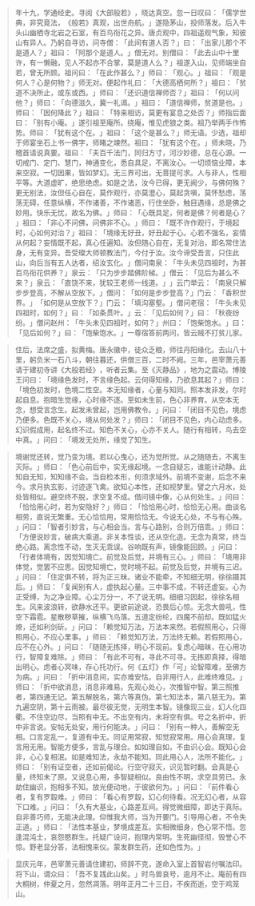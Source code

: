 > 年十九，学通经史。寻阅《大部般若》​，晓达真空。忽一日叹曰：​「儒学世典，非究竟法，​《般若》真观，出世舟航。​」遂隐茅山，投师落发。后入牛头山幽栖寺北岩之石室，有百鸟衔花之异。唐贞观中，四祖遥观气象，知彼山有异人。乃躬自寻访，问寺僧：​「此间有道人否？​」曰：​「出家儿那个不是道人？​」祖曰：​「阿那个是道人。​」僧无对。别僧曰：​「此去山中十里许，有一懒融，见人不起亦不合掌，莫是道人么？​」祖遂入山，见师端坐自若，曾无所顾。祖问曰：​「在此作甚么？​」师曰：​「观心。​」祖曰：​「观是何人？心是何物？​」师无对。便起作礼曰：​「大德高栖何所？​」祖曰：​「贫道不决所止，或东或西。​」师曰：​「还识道信禅师否？​」祖曰：​「何以问他？​」师曰：​「向德滋久，冀一礼谒。​」祖曰：​「道信禅师，贫道是也。​」师曰：​「因何降此？​」祖曰：​「特来相访，莫更有宴息之处否？​」师指后面曰：​「别有小庵。​」遂引祖至庵所。绕庵，惟见虎狼之类。祖乃举两手作怖势。师曰：​「犹有这个在。​」祖曰：​「这个是甚么？​」师无语。少选，祖却于师宴坐石上书一佛字，师睹之竦然。祖曰：​「犹有这个在。​」师未晓，乃稽首请说真要。祖曰：​「夫百千法门，同归方寸，河沙妙德，总在心源。一切戒门、定门、慧门，神通变化，悉自具足，不离汝心。一切烦恼业障，本来空寂。一切因果，皆如梦幻。无三界可出，无菩提可求。人与非人，性相平等。大道虚旷，绝思绝虑。如是之法，汝今已得，更无阙少，与佛何殊？更无别法，汝但任心自在，莫作观行，亦莫澄心，莫起贪嗔，莫怀愁虑，荡荡无碍，任意纵横，不作诸善，不作诸恶，行住坐卧，触目遇缘，总是佛之妙用。快乐无忧，故名为佛。​」师曰：​「心既具足，何者是佛？何者是心？​」祖曰：​「非心不问佛，问佛非不心。​」师曰：​「既不许作观行，于境起时，心如何对治？​」祖曰：​「境缘无好丑，好丑起于心。心若不强名，妄情从何起？妄情既不起，真心任遍知。汝但随心自在，无复对治，即名常住法身，无有变异。吾受璨大师顿教法门，今付于汝。汝今谛受吾言，只住此山，向后当有五人达者，绍汝玄化。​」僧问南泉：​「牛头未见四祖时，为甚百鸟衔花供养？​」泉云：​「只为步步踏佛阶梯。​」僧云：​「见后为甚么不来？​」泉云：​「直饶不来，犹较王老师一线道。​」​」云门举云：​「南泉只解步步登高，不解从空放下。​」僧问：​「如何是步步登高？​」门云：​「香积世界。​」​「如何是从空放下？​」门云：​「填沟塞壑。​」僧问老宿：​「牛头未见四祖时，如何？​」曰：​「如条贯叶。​」云：​「见后如何？​」曰：​「秋夜纷纷。​」僧问赵州：​「牛头未见四祖时，如何？​」州曰：​「饱柴饱水。​」曰：​「见后如何？​」曰：​「饱柴饱水。​」一尊宿答前两问，皆云贼不打贫儿家。

> 住后，法席之盛，拟黄梅。唐永徽中，徒众乏粮，师往丹阳缘化。去山八十里，躬负米一石八斗，朝往暮还，供僧三百，二时不阙。三年，邑宰萧元善请于建初寺讲《大般若经》​，听者云集。至《灭静品》​，地为之震动。博陵王问曰：​「境缘色发时，不言缘色起。云何得知缘，乃欲息其起？​」师曰：​「境色初发时，色境二性空。本无知缘者，心量与知同。照本发非发，尔时起自息。抱暗生觉缘，心时缘不逐。至如未生前，色心非养育。从空本无念，想受言念生。起发未曾起，岂用佛教令。​」问曰：​「闭目不见色，境虑乃便多。色既不关心，境从何处发？​」师曰：​「闭目不见色，内心动虑多。幻识假成用，起名终不过。知色不关心，心亦不关人。随行有相转，鸟去空中真。​」问曰：​「境发无处所，缘觉了知生。

> 境谢觉还转，觉乃变为境。若以心曳心，还为觉所觉。从之随随去，不离生灭际。​」师曰：​「色心前后中，实无缘起境。一念自疑忘，谁能计动静。此知自无知，知知缘不会。当自检本形，何须求域外。前境不变谢，后念不来今。求月执玄影，讨迹逐飞禽。欲知心本性，还如视梦里。譬之六月水，处处皆相似。避空终不脱，求空复不成。借问镜中像，心从何处生。​」问曰：​「恰恰用心时，若为安隐好？​」师曰：​「恰恰用心时，恰恰无心用。曲谈名相劳，直说无繁重。无心恰恰用，常用恰恰无。今说无心处，不与有心殊。​」问曰：​「智者引妙言，与心相会当。言与心路别，合则万倍乖。​」师曰：​「方便说妙言，破病大乘道。非关本性谈，还从空化造。无念为真常，终当绝心路。离念性不动，生灭无乖误。谷响既有声，镜像能回顾。​」问曰：​「行者体境有，因觉知境亡。前觉及后觉，并境有三心。​」师曰：​「境用非体觉，觉罢不应思。因觉知境亡，觉时境不起。前觉及后觉，并境有三迟。​」问曰：​「住定俱不转，将为正三昧。诸业不能牵，不知细无明，徐徐蹑其后。​」师曰：​「复闻别有人，虚执起心量。三中事不成，不转还虚妄。心为正受缚，为之净业障。心尘万分一，不了说无明。细细习因起，徐徐名相生。风来波浪转，欲静水还平。更欲前途说，恐畏后心惊。无念大兽吼，性空下霜雹。星散秽草摧，纵横飞鸟落。五道定纷纶，四魔不前却。既如猛火燎，还如利剑斫。​」问曰：​「赖觉知万法，万法本来然。若假照用心，只得照用心，不应心里事。​」师曰：​「赖觉知万法，万法终无赖。若假照用心，应不在心外。​」问曰：​「随随无拣择，明心不现前。复虑心暗昧，在心用功行，智障复难除。​」师曰：​「有此不可有，寻此不可寻。无拣即真择，得暗出明心。虑者心冥味，存心托功行。何《五灯》作「可」论智障难，至佛方为病。​」问曰：​「折中消息间，实亦难安怙。自非用行人，此难终难见。​」师曰：​「折中欲消息，消息非难易。先观心处心，次推智中智。第三照推者，第四通无记。第五解脱名，第六等真伪。第七知法本，第八慈无为。第九遍空阴，第十云雨被。最尽彼无觉，无明生本智。镜像现三业，幻人化四衢。不住空边尽，当照有中无。不出空有内，未将空有俱。号之名折中，折中非言说。安帖无处安，用行何能决。​」问曰：​「别有一种人，善解空无相。口言定乱一，复道有中无。同证用常寂，知觉寂常用。用心会真理，复言用无用。智能方便多，言乱与理合。如如理自如，不由识心会。既知心会非，心心复相泯。如是难知法，永劫不能知。同此用心人，法所不能化。​」师曰：​「别有证空者，还如前偈论。行空守寂灭，识见暂时翻。会真是心量，终知未了原。又说息心用，多智疑相似。良由性不明，求空具劳已。永劫住幽识，抱相多不知。放光便动地，于彼欲何为。​」问曰：​「前件看心者，复有罗縠难。​」师曰：​「看心有罗縠，幻心何待看。况无幻心者，从容下口难。​」问曰：​「久有大基业，心路差互间。得觉微细障，即达于真际。自非善巧师，无能决此理。仰惟我大师，当为开要门。引导用心者，不令失正道。​」师曰：​「法性本基业，梦境成差互。实相微细身，色心常不悟。忽逢混沌士，哀怨愍群生。托疑广设问，抱理内常明。生死幽径彻，毁誉心不惊。野老显分答，法相愧来仪。蒙发群生药，还如色性为。​」

> 显庆元年，邑宰萧元善请住建初，师辞不克，遂命入室上首智岩付嘱法印。将下山，谓众曰：​「吾不复践此山矣。​」时鸟兽哀号，逾月不止。庵前有四大桐树，仲夏之月，忽然凋落。明年正月二十三日，不疾而逝，空于鸡笼山。


